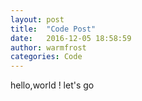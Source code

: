 ```yaml
---
layout: post
title:  "Code Post"
date:   2016-12-05 18:58:59
author: warmfrost
categories: Code
---
```


hello,world ! let's go